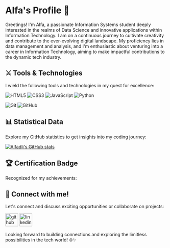 # Alfa's Profile 🚀

Greetings! I'm Alfa, a passionate Information Systems student deeply interested in the realms of Data Science and innovative applications within Information Technology. I am on a continuous journey to cultivate creativity and contribute to the ever-evolving digital landscape. My proficiency lies in data management and analysis, and I'm enthusiastic about venturing into a career in Information Technology, aiming to make impactful contributions to the dynamic tech industry.

## ⚔ Tools & Technologies
I wield the following tools and technologies in my quest for excellence:

![HTML5](https://img.shields.io/badge/-HTML5-000000?style=flat&logo=html5)
![CSS3](https://img.shields.io/badge/-CSS3-000000?style=flat&logo=css3)
![JavaScript](https://img.shields.io/badge/-JavaScript-000000?style=flat&logo=javascript)
![Python](https://img.shields.io/badge/-Python-000000?style=flat&logo=python)

![Git](https://img.shields.io/badge/-Git-222222?style=flat&logo=git&logoColor=F05032)
![GitHub](https://img.shields.io/badge/-GitHub-222222?style=flat&logo=github&logoColor=181717)

## 📊 Statistical Data
Explore my GitHub statistics to get insights into my coding journey:

[![Alfadli's GitHub stats](https://github-readme-stats.vercel.app/api?username=AlfadliRPutra)](https://github.com/AlfadliRPutra/github-readme-stats)

## 🏆 Certification Badge
Recognized for my achievements:

<div data-iframe-width="150" data-iframe-height="270" data-share-badge-id="2d178f96-c604-44c9-a998-43cea778329b" data-share-badge-host="https://www.credly.com"></div><script type="text/javascript" async src="//cdn.credly.com/assets/utilities/embed.js"></script>

## 📨 Connect with me!
Let's connect and discuss exciting opportunities or collaborate on projects:

[<img src='https://cdn.jsdelivr.net/npm/simple-icons@3.0.1/icons/github.svg' alt='github' height='40'>](https://github.com/AlfadliRPutra)  [<img src='https://cdn.jsdelivr.net/npm/simple-icons@3.0.1/icons/linkedin.svg' alt='linkedin' height='40'>](https://www.linkedin.com/in/alfadlirputra/)  

Looking forward to building connections and exploring the limitless possibilities in the tech world! 🌐✨
